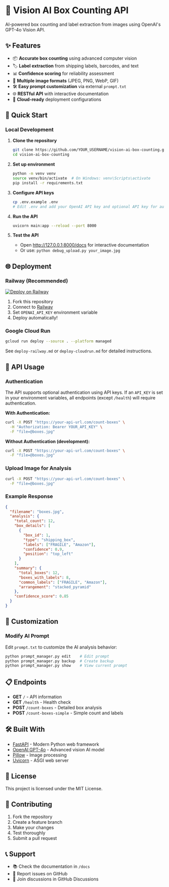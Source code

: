 # 🤖 Vision AI Box Counting API

AI-powered box counting and label extraction from images using OpenAI's GPT-4o Vision API.

## ✨ Features

- 📦 **Accurate box counting** using advanced computer vision
- 🏷️ **Label extraction** from shipping labels, barcodes, and text
- 📊 **Confidence scoring** for reliability assessment
- 🔄 **Multiple image formats** (JPEG, PNG, WebP, GIF)
- 🛠️ **Easy prompt customization** via external `prompt.txt`
- 🌐 **RESTful API** with interactive documentation
- 🚀 **Cloud-ready** deployment configurations

## 🚀 Quick Start

### Local Development

1. **Clone the repository**
   ```bash
   git clone https://github.com/YOUR_USERNAME/vision-ai-box-counting.git
   cd vision-ai-box-counting
   ```

2. **Set up environment**
   ```bash
   python -m venv venv
   source venv/bin/activate  # On Windows: venv\Scripts\activate
   pip install -r requirements.txt
   ```

3. **Configure API keys**
   ```bash
   cp .env.example .env
   # Edit .env and add your OpenAI API key and optional API key for authentication
   ```

4. **Run the API**
   ```bash
   uvicorn main:app --reload --port 8000
   ```

5. **Test the API**
   - Open http://127.0.0.1:8000/docs for interactive documentation
   - Or use: `python debug_upload.py your_image.jpg`

## 🌐 Deployment

### Railway (Recommended)
[![Deploy on Railway](https://railway.app/button.svg)](https://railway.app/new/template)

1. Fork this repository
2. Connect to [Railway](https://railway.app)
3. Set `OPENAI_API_KEY` environment variable
4. Deploy automatically!

### Google Cloud Run
```bash
gcloud run deploy --source . --platform managed
```

See `deploy-railway.md` or `deploy-cloudrun.md` for detailed instructions.

## 📖 API Usage

### Authentication

The API supports optional authentication using API keys. If an `API_KEY` is set in your environment variables, all endpoints (except `/health`) will require authentication.

**With Authentication:**
```bash
curl -X POST "https://your-api-url.com/count-boxes" \
  -H "Authorization: Bearer YOUR_API_KEY" \
  -F "file=@boxes.jpg"
```

**Without Authentication (development):**
```bash
curl -X POST "https://your-api-url.com/count-boxes" \
  -F "file=@boxes.jpg"
```

### Upload Image for Analysis
```bash
curl -X POST "https://your-api-url.com/count-boxes" \
  -F "file=@boxes.jpg"
```

### Example Response
```json
{
  "filename": "boxes.jpg",
  "analysis": {
    "total_count": 12,
    "box_details": [
      {
        "box_id": 1,
        "type": "shipping_box",
        "labels": ["FRAGILE", "Amazon"],
        "confidence": 0.9,
        "position": "top_left"
      }
    ],
    "summary": {
      "total_boxes": 12,
      "boxes_with_labels": 8,
      "common_labels": ["FRAGILE", "Amazon"],
      "arrangement": "stacked_pyramid"
    },
    "confidence_score": 0.85
  }
}
```

## 🔧 Customization

### Modify AI Prompt
Edit `prompt.txt` to customize the AI analysis behavior:

```bash
python prompt_manager.py edit    # Edit prompt
python prompt_manager.py backup  # Create backup
python prompt_manager.py show    # View current prompt
```

## 📋 Endpoints

- **GET** `/` - API information
- **GET** `/health` - Health check
- **POST** `/count-boxes` - Detailed box analysis
- **POST** `/count-boxes-simple` - Simple count and labels

## 🛠️ Built With

- [FastAPI](https://fastapi.tiangolo.com/) - Modern Python web framework
- [OpenAI GPT-4o](https://openai.com/) - Advanced vision AI model
- [Pillow](https://python-pillow.org/) - Image processing
- [Uvicorn](https://www.uvicorn.org/) - ASGI web server

## 📄 License

This project is licensed under the MIT License.

## 🤝 Contributing

1. Fork the repository
2. Create a feature branch
3. Make your changes
4. Test thoroughly
5. Submit a pull request

## 📞 Support

- 📚 Check the documentation in `/docs`
- 🐛 Report issues on GitHub
- 💬 Join discussions in GitHub Discussions
